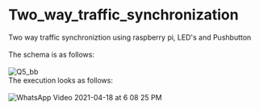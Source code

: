 
# Two_way_traffic_synchronization
Two way traffic synchroniztion using raspberry pi, LED's and Pushbutton<br/><br/>
The schema is as follows:<br/><br/>
![Q5_bb](https://user-images.githubusercontent.com/39663257/116854452-4f520c80-ac15-11eb-9ba5-da87b9a528a7.png)<br/>
The execution looks as follows:<br/><br/>
![WhatsApp Video 2021-04-18 at 6 08 25 PM](https://user-images.githubusercontent.com/39663257/116774639-a0c69400-aa7b-11eb-90bb-507fae17a1a0.gif)

